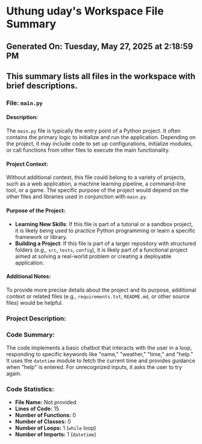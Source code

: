 # Uthung uday's Workspace File Summary
## Generated On: Tuesday, May 27, 2025 at 2:18:59 PM
This summary lists all files in the workspace with brief descriptions.
---
### File: `main.py`

#### Description:
The `main.py` file is typically the entry point of a Python project. It often contains the primary logic to initialize and run the application. Depending on the project, it may include code to set up configurations, initialize modules, or call functions from other files to execute the main functionality.

#### Project Context:
Without additional context, this file could belong to a variety of projects, such as a web application, a machine learning pipeline, a command-line tool, or a game. The specific purpose of the project would depend on the other files and libraries used in conjunction with `main.py`.

#### Purpose of the Project:
- **Learning New Skills**: If this file is part of a tutorial or a sandbox project, it is likely being used to practice Python programming or learn a specific framework or library.
- **Building a Project**: If this file is part of a larger repository with structured folders (e.g., `src`, `tests`, `config`), it is likely part of a functional project aimed at solving a real-world problem or creating a deployable application.

#### Additional Notes:
To provide more precise details about the project and its purpose, additional context or related files (e.g., `requirements.txt`, `README.md`, or other source files) would be helpful. 
### Project Description:
 ### Code Summary:
The code implements a basic chatbot that interacts with the user in a loop, responding to specific keywords like "name," "weather," "time," and "help." It uses the `datetime` module to fetch the current time and provides guidance when "help" is entered. For unrecognized inputs, it asks the user to try again.

### Code Statistics:
- **File Name:** Not provided
- **Lines of Code:** 15
- **Number of Functions:** 0
- **Number of Classes:** 0
- **Number of Loops:** 1 (`while` loop)
- **Number of Imports:** 1 (`datetime`)
